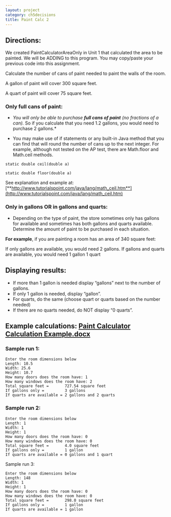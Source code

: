 ```yaml
---
layout: project
category: ch5decisions
title: Paint Calc 2
---
```


## Directions:

We created PaintCalculatorAreaOnly in Unit 1 that calculated the area to be painted. We will be ADDING to this program. You may copy/paste your previous code into this assignment.

Calculate the number of cans of paint needed to paint the walls of the room.

A gallon of paint will cover 300 square feet.

A quart of paint will cover 75 square feet.

### Only full cans of paint:

- *You will only be able to purchase **full cans of paint** (no fractions of a can).*   So if you calculate that you need 1.2 gallons, you would need to purchase 2 gallons.* 

- You may make use of if statements or any built-in Java method that you can find that will round the number of cans up to the next integer.  For example, although not tested on the AP test, there are Math.floor and Math.ceil methods.

```
static double ceil(double a)

static double floor(double a)
```

See explanation and example at:
[**http://www.tutorialspoint.com/java/lang/math_ceil.htm**](http://www.tutorialspoint.com/java/lang/math_ceil.htm)

### Only in gallons OR in gallons and quarts:

- Depending on the type of paint, the store sometimes only has gallons for available and sometimes has both gallons and quarts available. Determine the amount of paint to be purchased in each situation.  

**For example**, if you are painting a room has an area of 340 square feet:

If only gallons are available, you would need 2 gallons.
If gallons and quarts are available, you would need 1 gallon 1 quart




## Displaying results:

  - If more than 1 gallon is needed display “gallons” next to the number of gallons.   
  - If only 1 gallon is needed, display “gallon”.  
  - For quarts, do the same (choose quart or quarts based on the number needed)
  - If there are no quarts needed, do NOT display “0 quarts”.


## Example calculations: [Paint Calculator Calculation Example.docx](/apcsa/ch5decisions/PaintCalculatorCalculationExample.pdf)


### Sample run 1:
```
Enter the room dimensions below
Length: 10.5
Width: 25.6
Height: 10.7
How many doors does the room have: 1
How many windows does the room have: 2
Total square feet =       727.54 square feet
If gallons only =         3 gallons
If quarts are available = 2 gallons and 2 quarts
```
### Sample run 2:
```
Enter the room dimensions below
Length: 1
Width: 1
Height: 1
How many doors does the room have: 0
How many windows does the room have: 0
Total square feet =       4.0 square feet
If gallons only =         1 gallon
If quarts are available = 0 gallons and 1 quart
```
Sample run 3:
```
Enter the room dimensions below
Length: 148
Width: 1
Height: 1
How many doors does the room have: 0
How many windows does the room have: 0
Total square feet =       298.0 square feet
If gallons only =         1 gallon
If quarts are available = 1 gallon
```
